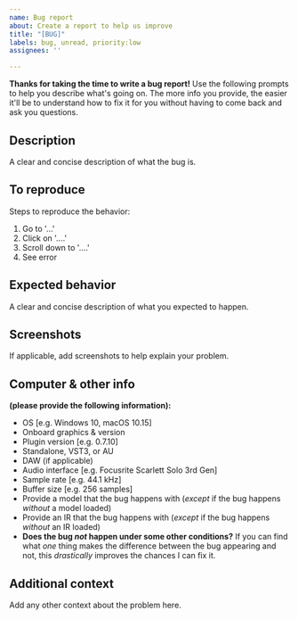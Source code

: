 ```yaml
---
name: Bug report
about: Create a report to help us improve
title: "[BUG]"
labels: bug, unread, priority:low
assignees: ''

---
```


**Thanks for taking the time to write a bug report!** Use the following prompts to help you describe what's going on.  The more info you provide, the easier it'll be to understand how to fix it for you without having to come back and ask you questions.

## Description
A clear and concise description of what the bug is.

## To reproduce
Steps to reproduce the behavior:
1. Go to '...'
2. Click on '....'
3. Scroll down to '....'
4. See error

## Expected behavior
A clear and concise description of what you expected to happen.

## Screenshots
If applicable, add screenshots to help explain your problem.

## Computer & other info
**(please provide the following information):**
 - OS [e.g. Windows 10, macOS 10.15]
 - Onboard graphics & version
 - Plugin version [e.g. 0.7.10]
 - Standalone, VST3, or AU
 - DAW (if applicable)
 - Audio interface [e.g. Focusrite Scarlett Solo 3rd Gen]
 - Sample rate [e.g. 44.1 kHz]
 - Buffer size [e.g. 256 samples]
 - Provide a model that the bug happens with (_except_ if the bug happens _without_ a model loaded)
 - Provide an IR that the bug happens with (_except_ if the bug happens _without_ an IR loaded)
 - **Does the bug _not_ happen under some other conditions?** If you can find what _one_ thing makes the difference between the bug appearing and not, this _drastically_ improves the chances I can fix it.

## Additional context
Add any other context about the problem here.
